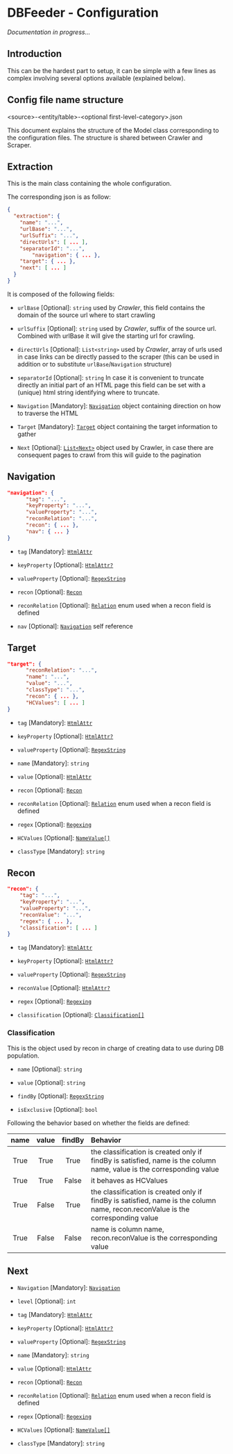 # DBFeeder - Configuration

_Documentation in progress..._

## Introduction

This can be the hardest part to setup, it can be simple with a few lines as complex involving several options available (explained below).

## Config file name structure

\<source>-\<entity/table>-\<optional first-level-category>.json


This document explains the structure of the Model class corresponding to the configuration files.
The structure is shared between Crawler and Scraper.

## Extraction

This is the main class containing the whole configuration.

The corresponding json is as follow:

```json
{
  "extraction": {
    "name": "...",
    "urlBase": "...",
    "urlSuffix": "...",
    "directUrls": [ ... ],
    "separatorId": "...",
        "navigation": { ... },
    "target": { ... },
    "next": [ ... ]
  }
}
```

It is composed of the following fields:

- `urlBase` [Optional]: `string` used by _Crawler_, this field contains the domain of the source url where to start crawling

- `urlSuffix` [Optional]: `string` used by _Crawler_, suffix of the source url. Combined with urlBase it will give the starting url for crawling.

- `directUrls` [Optional]: `List<string>` used by _Crawler_, array of urls used in case links can be directly passed to the scraper (this can be used in addition or to substitute `urlBase`/`Navigation` structure)

- `separatorId` [Optional]: `string` In case it is convenient to truncate directly an initial part of an HTML page this field can be set with a (unique) html string identifying where to truncate.

- `Navigation` [Mandatory]: [`Navigation`](#Navigation) object containing direction on how to traverse the HTML

- `Target` [Mandatory]: [`Target`](#Target) object containing the target information to gather

- `Next` [Optional]: [`List<Next>`](#Next) object used by Crawler, in case there are consequent pages to crawl from this will guide to the pagination


## Navigation

```json
"navigation": {
      "tag": "...",
      "keyProperty": "...",
      "valueProperty": "...",
      "reconRelation": "...",
      "recon": { ... },
      "nav": { ... }
}
```

- `tag` [Mandatory]: [`HtmlAttr`](https://github.com/dapalex/DBFeeder/Common/README.md#HtmlAttr) 

- `keyProperty` [Optional]: [`HtmlAttr?`](https://github.com/dapalex/DBFeeder/Common/README.md#HtmlAttr) 

- `valueProperty` [Optional]: [`RegexString`](https://github.com/dapalex/DBFeeder/Common/README.md#RegexString)

- `recon` [Optional]: [`Recon`](#Recon)

- `reconRelation` [Optional]: [`Relation`](https://github.com/dapalex/DBFeeder/Common/README.md#Relation) enum used when a recon field is defined

- `nav` [Optional]: [`Navigation`](#Navigation) self reference

## Target

```json
"target": {
      "reconRelation": "...",
      "name": "...",
      "value": "...",
      "classType": "...",
      "recon": { ... },
      "HCValues": [ ... ]
}
```

- `tag` [Mandatory]: [`HtmlAttr`](https://github.com/dapalex/DBFeeder/Common/README.md#HtmlAttr)

- `keyProperty` [Optional]: [`HtmlAttr?`](https://github.com/dapalex/DBFeeder/Common/README.md#HtmlAttr) 

- `valueProperty` [Optional]: [`RegexString`](https://github.com/dapalex/DBFeeder/Common/README.md#RegexString)

- `name` [Mandatory]: `string`

- `value` [Optional]: [`HtmlAttr`](https://github.com/dapalex/DBFeeder/Common/README.md#HtmlAttr) 

- `recon` [Optional]: [`Recon`](#Recon)

- `reconRelation` [Optional]: [`Relation`](https://github.com/dapalex/DBFeeder/Common/README.md#Relation) enum used when a recon field is defined

- `regex` [Optional]: [`Regexing`](https://github.com/dapalex/DBFeeder/Common/README.md#Regexing)

- `HCValues` [Optional]: [`NameValue[]`](https://github.com/dapalex/DBFeeder/Common/README.md#NameValue)

- `classType` [Mandatory]: `string`


## Recon

```json
"recon": {
    "tag": "...",
    "keyProperty": "...",
    "valueProperty": "...",
    "reconValue": "...",
    "regex": { ... },
    "classification": [ ... ]
}
```

- `tag` [Mandatory]: [`HtmlAttr`](https://github.com/dapalex/DBFeeder/Common/README.md#HtmlAttr)

- `keyProperty` [Optional]: [`HtmlAttr?`](https://github.com/dapalex/DBFeeder/Common/README.md#HtmlAttr) 

- `valueProperty` [Optional]: [`RegexString`](https://github.com/dapalex/DBFeeder/Common/README.md#RegexString)

- `reconValue` [Optional]: [`HtmlAttr?`](https://github.com/dapalex/DBFeeder/Common/README.md#HtmlAttr)

- `regex` [Optional]: [`Regexing`](https://github.com/dapalex/DBFeeder/Common/README.md#Regexing)

- `classification` [Optional]: [`Classification[]`](#Classification)

### Classification

This is the object used by recon in charge of creating data to use during DB population.


- `name` [Optional]: `string`

- `value` [Optional]: `string`

- `findBy` [Optional]: [`RegexString`](https://github.com/dapalex/DBFeeder/Common/README.md#RegexString)

- `isExclusive` [Optional]: `bool`

Following the behavior based on whether the fields are defined:

| name   | value    | findBy | Behavior |
| :----: | :------: | :----: | :------- |
|  True  |   True   | True   | the classification is created only if findBy is satisfied, name is the column name, value is the corresponding value         |
| True   |   True   | False  |  it behaves as HCValues        |
| True   |  False   | True   |  the classification is created only if findBy is satisfied, name is the column name,  recon.reconValue is the corresponding value         |
| True   |  False   | False  | name is column name, recon.reconValue is the corresponding value         |

## Next

- `Navigation` [Mandatory]: [`Navigation`](#Navigation)

- `level` [Optional]: `int`

- `tag` [Mandatory]: [`HtmlAttr`](https://github.com/dapalex/DBFeeder/Common/README.md#HtmlAttr)

- `keyProperty` [Optional]: [`HtmlAttr?`](https://github.com/dapalex/DBFeeder/Common/README.md#HtmlAttr) 

- `valueProperty` [Optional]: [`RegexString`](https://github.com/dapalex/DBFeeder/Common/README.md#RegexString)

- `name` [Mandatory]: `string`

- `value` [Optional]: [`HtmlAttr`](https://github.com/dapalex/DBFeeder/Common/README.md#HtmlAttr) 

- `recon` [Optional]: [`Recon`](#Recon)

- `reconRelation` [Optional]: [`Relation`](https://github.com/dapalex/DBFeeder/Common/README.md#Relation) enum used when a recon field is defined

- `regex` [Optional]: [`Regexing`](https://github.com/dapalex/DBFeeder/Common/README.md#Regexing)

- `HCValues` [Optional]: [`NameValue[]`](https://github.com/dapalex/DBFeeder/Common/README.md#NameValue)

- `classType` [Mandatory]: `string`


